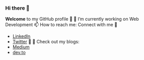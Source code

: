 ### Hi there 👋
**Welcome** to my GitHub profile :pray:
🔭 I’m currently working on Web Development 
📫 How to reach me: Connect with me :handshake: 
* [LinkedIn](https://www.linkedin.com/in/debajit-mallick/)
* [Twitter](https://twitter.com/MallickDebajit)
:memo:
:pencil: Check out my blogs:
* [Medium](https://medium.com/@mallickdebajit3)
* [dev.to](https://dev.to/debajit13)

<!--
**debajit13/debajit13** is a ✨ _special_ ✨ repository because its `README.md` (this file) appears on your GitHub profile.

Here are some ideas to get you started:


- 🌱 I’m currently learning ...
- 👯 I’m looking to collaborate on ...
- 🤔 I’m looking for help with ...
- 💬 Ask me about ...
- 📫 How to reach me: ...
- 😄 Pronouns: ...
- ⚡ Fun fact: ...
-->
